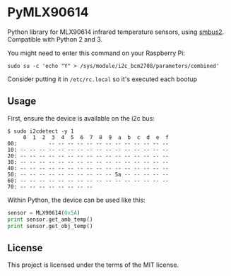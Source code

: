 # PyMLX90614
Python library for MLX90614 infrared temperature sensors, using [smbus2](https://pypi.org/project/smbus2/). Compatible with Python 2 and 3.

You might need to enter this command on your Raspberry Pi:

`sudo su -c 'echo "Y" > /sys/module/i2c_bcm2708/parameters/combined'`

Consider putting it in `/etc/rc.local` so it's executed each bootup

## Usage

First, ensure the device is available on the i2c bus:

```
$ sudo i2cdetect -y 1
     0  1  2  3  4  5  6  7  8  9  a  b  c  d  e  f
00:          -- -- -- -- -- -- -- -- -- -- -- -- --
10: -- -- -- -- -- -- -- -- -- -- -- -- -- -- -- --
20: -- -- -- -- -- -- -- -- -- -- -- -- -- -- -- --
30: -- -- -- -- -- -- -- -- -- -- -- -- -- -- -- --
40: -- -- -- -- -- -- -- -- -- -- -- -- -- -- -- --
50: -- -- -- -- -- -- -- -- -- -- 5a -- -- -- -- --
60: -- -- -- -- -- -- -- -- -- -- -- -- -- -- -- --
70: -- -- -- -- -- -- -- --
```

Within Python, the device can be used like this:

```python
sensor = MLX90614(0x5A)
print sensor.get_amb_temp()
print sensor.get_obj_temp()
```

## License

This project is licensed under the terms of the MIT license.